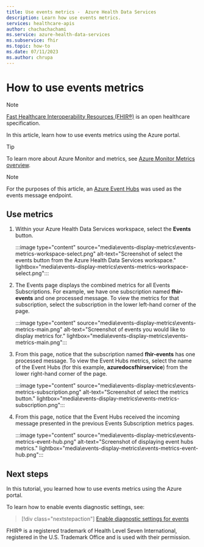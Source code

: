 ```yaml
---
title: Use events metrics -  Azure Health Data Services
description: Learn how use events metrics.
services: healthcare-apis
author: chachachachami
ms.service: azure-health-data-services
ms.subservice: fhir
ms.topic: how-to
ms.date: 07/11/2023
ms.author: chrupa
---
```


# How to use events metrics

> [!NOTE]
> [Fast Healthcare Interoperability Resources (FHIR&#174;)](https://www.hl7.org/fhir/) is an open healthcare specification.

In this article, learn how to use events metrics using the Azure portal. 

> [!TIP]
> To learn more about Azure Monitor and metrics, see [Azure Monitor Metrics overview](../../azure-monitor/essentials/data-platform-metrics.md).

> [!NOTE]
> For the purposes of this article, an [Azure Event Hubs](../../event-hubs/event-hubs-about.md) was used as the events message endpoint. 

## Use metrics

1. Within your Azure Health Data Services workspace, select the **Events** button. 

   :::image type="content" source="media\events-display-metrics\events-metrics-workspace-select.png" alt-text="Screenshot of select the events button from the Azure Health Data Services workspace." lightbox="media\events-display-metrics\events-metrics-workspace-select.png"::: 

2. The Events page displays the combined metrics for all Events Subscriptions. For example, we have one subscription named  **fhir-events** and one processed message. To view the metrics for that subscription, select the subscription in the lower left-hand corner of the page.

   :::image type="content" source="media\events-display-metrics\events-metrics-main.png" alt-text="Screenshot of events you would like to display metrics for." lightbox="media\events-display-metrics\events-metrics-main.png":::
    
3. From this page, notice that the subscription named **fhir-events** has one processed message. To view the Event Hubs metrics, select the name of the Event Hubs (for this example, **azuredocsfhirservice**) from the lower right-hand corner of the page.

   :::image type="content" source="media\events-display-metrics\events-metrics-subscription.png" alt-text="Screenshot of select the metrics button." lightbox="media\events-display-metrics\events-metrics-subscription.png"::: 

4. From this page, notice that the Event Hubs received the incoming message presented in the previous Events Subscription metrics pages.

   :::image type="content" source="media\events-display-metrics\events-metrics-event-hub.png" alt-text="Screenshot of displaying event hubs metrics." lightbox="media\events-display-metrics\events-metrics-event-hub.png"::: 

## Next steps

In this tutorial, you learned how to use events metrics using the Azure portal.

To learn how to enable events diagnostic settings, see:

> [!div class="nextstepaction"]
> [Enable diagnostic settings for events](events-enable-diagnostic-settings.md)

FHIR&#174; is a registered trademark of Health Level Seven International, registered in the U.S. Trademark Office and is used with their permission.

